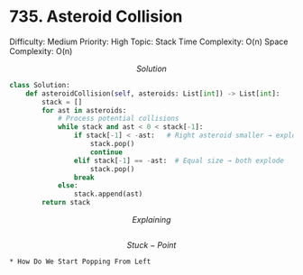 # 735. Asteroid Collision

Difficulty: Medium
Priority: High
Topic: Stack
Time Complexity: O(n)
Space Complexity: O(n)

$$
Solution
$$

```python
class Solution:
    def asteroidCollision(self, asteroids: List[int]) -> List[int]:
        stack = []
        for ast in asteroids:
            # Process potential collisions
            while stack and ast < 0 < stack[-1]:
                if stack[-1] < -ast:   # Right asteroid smaller → explodes
                    stack.pop()
                    continue
                elif stack[-1] == -ast:  # Equal size → both explode
                    stack.pop()
                break
            else:
                stack.append(ast)
        return stack
```

$$
Explaining
$$

```

```

$$
Stuck-Point
$$

```
* How Do We Start Popping From Left
```